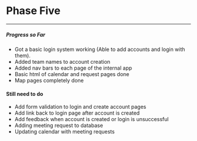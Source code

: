 # Phase Five
***

##### Progress so Far
- Got a basic login system working (Able to add accounts and login with them).
- Added team names to account creation
- Added nav bars to each page of the internal app
- Basic html of calendar and request pages done
- Map pages completely done

#### Still need to do
- Add form validation to login and create account pages
- Add link back to login page after account is created
- Add feedback when account is created or login is unsuccessful
- Adding meeting request to database
- Updating calendar with meeting requests
